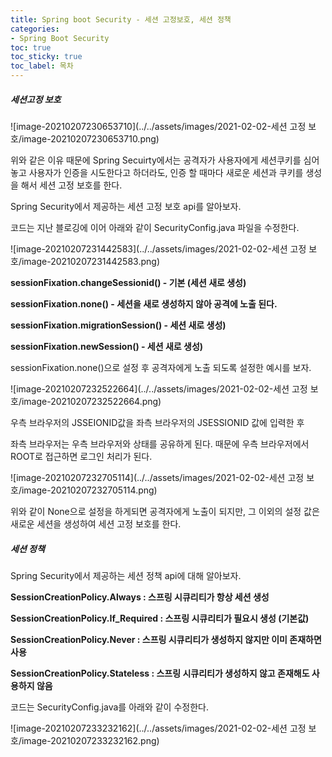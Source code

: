 ```yaml
---
title: Spring boot Security - 세션 고정보호, 세션 정책
categories:
- Spring Boot Security
toc: true
toc_sticky: true
toc_label: 목차
---
```


##### 세션고정 보호

![image-20210207230653710](../../assets/images/2021-02-02-세션 고정 보호/image-20210207230653710.png)

위와 같은 이유 때문에 Spring Secuirty에서는 공격자가 사용자에게 세션쿠키를 심어 놓고 사용자가 인증을 시도한다고 하더라도, 인증 할 때마다 새로운 세션과 쿠키를 생성을 해서 세션 고정 보호를 한다. 

Spring Security에서 제공하는 세션 고정 보호 api를 알아보자.

코드는 지난 블로깅에 이어 아래와 같이 SecurityConfig.java 파일을 수정한다.

![image-20210207231442583](../../assets/images/2021-02-02-세션 고정 보호/image-20210207231442583.png)



**sessionFixation.changeSessionid() - 기본 (세션 새로 생성)**

**sessionFixation.none() - 세션을 새로 생성하지 않아 공격에 노출 된다.**

**sessionFixation.migrationSession() - 세션 새로 생성)**

**sessionFixation.newSession() - 세션 새로 생성)**



sessionFixation.none()으로 설정 후 공격자에게 노출 되도록 설정한 예시를 보자.

![image-20210207232522664](../../assets/images/2021-02-02-세션 고정 보호/image-20210207232522664.png)



우측 브라우저의 JSSEIONID값을 좌측 브라우저의 JSESSIONID 값에 입력한 후 

좌측 브라우저는 우측 브라우저와 상태를 공유하게 된다. 때문에 우측 브라우저에서 ROOT로 접근하면 로그인 처리가 된다.

![image-20210207232705114](../../assets/images/2021-02-02-세션 고정 보호/image-20210207232705114.png)



위와 같이 None으로 설정을 하게되면 공격자에게 노출이 되지만,  그 이외의 설정 값은 새로운 세션을 생성하여 세션 고정 보호를 한다.



##### 세션 정책

Spring Security에서 제공하는 세션 정책 api에 대해 알아보자.

**SessionCreationPolicy.Always : 스프링 시큐리티가 항상 세션 생성**

**SessionCreationPolicy.If_Required : 스프링 시큐리티가 필요시 생성 (기본값)**

**SessionCreationPolicy.Never : 스프링 시큐리티가 생성하지 않지만 이미 존재하면 사용**

**SessionCreationPolicy.Stateless : 스프링 시큐리티가 생성하지 않고 존재해도 사용하지 않음**



코드는 SecurityConfig.java를 아래와 같이 수정한다.

![image-20210207233232162](../../assets/images/2021-02-02-세션 고정 보호/image-20210207233232162.png)